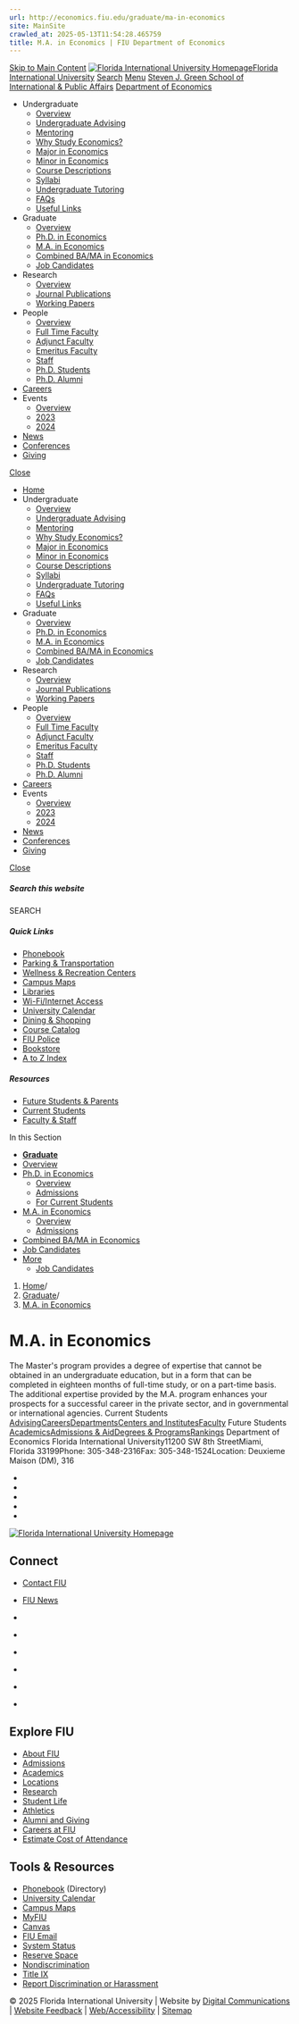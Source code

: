 ```yaml
---
url: http://economics.fiu.edu/graduate/ma-in-economics
site: MainSite
crawled_at: 2025-05-13T11:54:28.465759
title: M.A. in Economics | FIU Department of Economics
---
```


[Skip to Main Content](https://economics.fiu.edu/graduate/m.a.-in-economics/#main-content)
[![Florida International University Homepage](https://digicdn.fiu.edu/core/_assets/images/logo-top.svg)Florida International University](https://www.fiu.edu/)
[Search](https://economics.fiu.edu/graduate/m.a.-in-economics/)
[Menu](https://economics.fiu.edu/graduate/m.a.-in-economics/)
[Steven J. Green School of International & Public Affairs](https://sipa.fiu.edu/index.html)
[Department of Economics](https://economics.fiu.edu/index.html)
  * Undergraduate
    * [Overview](https://economics.fiu.edu/undergraduate/index.html)
    * [Undergraduate Advising](https://economics.fiu.edu/undergraduate/undergraduate-advising/index.html)
    * [Mentoring](https://economics.fiu.edu/undergraduate/mentoring/index.html)
    * [Why Study Economics?](https://economics.fiu.edu/undergraduate/why-study-economics/index.html)
    * [Major in Economics](https://economics.fiu.edu/undergraduate/major-in-economics/index.html)
    * [Minor in Economics](https://economics.fiu.edu/undergraduate/minor-in-economics/index.html)
    * [Course Descriptions](https://economics.fiu.edu/undergraduate/course-descriptions/index.html)
    * [Syllabi](https://economics.fiu.edu/undergraduate/syllabi/index.html)
    * [Undergraduate Tutoring](https://economics.fiu.edu/undergraduate/undergraduate-tutoring/index.html)
    * [FAQs](https://economics.fiu.edu/undergraduate/faqs/index.html)
    * [Useful Links](https://economics.fiu.edu/undergraduate/useful-links/index.html)
  * Graduate
    * [Overview](https://economics.fiu.edu/graduate/index.html)
    * [Ph.D. in Economics](https://economics.fiu.edu/graduate/ph.d.-in-economics/index.html)
    * [M.A. in Economics](https://economics.fiu.edu/graduate/m.a.-in-economics/index.html)
    * [Combined BA/MA in Economics](https://economics.fiu.edu/graduate/combined-bama-in-economics/index.html)
    * [Job Candidates](https://economics.fiu.edu/graduate/job-candidates/index.html)
  * Research
    * [Overview](https://economics.fiu.edu/research/index.html)
    * [Journal Publications](https://economics.fiu.edu/research/journal-publications/index.html)
    * [Working Papers](https://economics.fiu.edu/research/working-papers/index.html)
  * People
    * [Overview](https://economics.fiu.edu/people/index.html)
    * [Full Time Faculty](https://economics.fiu.edu/people/full-time-faculty/index.html)
    * [Adjunct Faculty](https://economics.fiu.edu/people/adjunct-faculty/index.html)
    * [Emeritus Faculty](https://economics.fiu.edu/people/emeritus-faculty/index.html)
    * [Staff](https://economics.fiu.edu/people/staff/index.html)
    * [Ph.D. Students](https://economics.fiu.edu/people/ph.d.-students/index.html)
    * [Ph.D. Alumni](https://economics.fiu.edu/people/ph.d.-alumni/index.html)
  * [Careers](https://economics.fiu.edu/careers/index.html)
  * Events
    * [Overview](https://economics.fiu.edu/events/index.html)
    * [2023](https://economics.fiu.edu/events/2023/index)
    * [2024](https://economics.fiu.edu/events/2024/index)
  * [News](https://economics.fiu.edu/news/index.html)
  * [Conferences](https://economics.fiu.edu/conferences/index.html)
  * [Giving](https://economics.fiu.edu/giving/index.html)


[Close](https://economics.fiu.edu/graduate/m.a.-in-economics/)
  * [Home](https://economics.fiu.edu/index.html)
  * Undergraduate
    * [Overview](https://economics.fiu.edu/undergraduate/index.html)
    * [Undergraduate Advising](https://economics.fiu.edu/undergraduate/undergraduate-advising/index.html)
    * [Mentoring](https://economics.fiu.edu/undergraduate/mentoring/index.html)
    * [Why Study Economics?](https://economics.fiu.edu/undergraduate/why-study-economics/index.html)
    * [Major in Economics](https://economics.fiu.edu/undergraduate/major-in-economics/index.html)
    * [Minor in Economics](https://economics.fiu.edu/undergraduate/minor-in-economics/index.html)
    * [Course Descriptions](https://economics.fiu.edu/undergraduate/course-descriptions/index.html)
    * [Syllabi](https://economics.fiu.edu/undergraduate/syllabi/index.html)
    * [Undergraduate Tutoring](https://economics.fiu.edu/undergraduate/undergraduate-tutoring/index.html)
    * [FAQs](https://economics.fiu.edu/undergraduate/faqs/index.html)
    * [Useful Links](https://economics.fiu.edu/undergraduate/useful-links/index.html)
  * Graduate
    * [Overview](https://economics.fiu.edu/graduate/index.html)
    * [Ph.D. in Economics](https://economics.fiu.edu/graduate/ph.d.-in-economics/index.html)
    * [M.A. in Economics](https://economics.fiu.edu/graduate/m.a.-in-economics/index.html)
    * [Combined BA/MA in Economics](https://economics.fiu.edu/graduate/combined-bama-in-economics/index.html)
    * [Job Candidates](https://economics.fiu.edu/graduate/job-candidates/index.html)
  * Research
    * [Overview](https://economics.fiu.edu/research/index.html)
    * [Journal Publications](https://economics.fiu.edu/research/journal-publications/index.html)
    * [Working Papers](https://economics.fiu.edu/research/working-papers/index.html)
  * People
    * [Overview](https://economics.fiu.edu/people/index.html)
    * [Full Time Faculty](https://economics.fiu.edu/people/full-time-faculty/index.html)
    * [Adjunct Faculty](https://economics.fiu.edu/people/adjunct-faculty/index.html)
    * [Emeritus Faculty](https://economics.fiu.edu/people/emeritus-faculty/index.html)
    * [Staff](https://economics.fiu.edu/people/staff/index.html)
    * [Ph.D. Students](https://economics.fiu.edu/people/ph.d.-students/index.html)
    * [Ph.D. Alumni](https://economics.fiu.edu/people/ph.d.-alumni/index.html)
  * [Careers](https://economics.fiu.edu/careers/index.html)
  * Events
    * [Overview](https://economics.fiu.edu/events/index.html)
    * [2023](https://economics.fiu.edu/events/2023/index)
    * [2024](https://economics.fiu.edu/events/2024/index)
  * [News](https://economics.fiu.edu/news/index.html)
  * [Conferences](https://economics.fiu.edu/conferences/index.html)
  * [Giving](https://economics.fiu.edu/giving/index.html)


[ Close ](https://economics.fiu.edu/graduate/m.a.-in-economics/)
##### Search this website
SEARCH
##### Quick Links
  * [ Phonebook](https://phonebook.fiu.edu)
  * [ Parking & Transportation](https://parking.fiu.edu/)
  * [ Wellness & Recreation Centers](https://dasa.fiu.edu/all-departments/wellness-recreation-centers/)
  * [ Campus Maps](http://campusmaps.fiu.edu/)
  * [ Libraries](https://library.fiu.edu/)
  * [ Wi-Fi/Internet Access](https://network.fiu.edu/)
  * [ University Calendar](https://calendar.fiu.edu/)
  * [ Dining & Shopping](https://shop.fiu.edu/)
  * [ Course Catalog](https://catalog.fiu.edu/)
  * [ FIU Police](https://police.fiu.edu/)
  * [ Bookstore](https://shop.fiu.edu/retail/barnes-noble/course-materials/)
  * [ A to Z Index](https://www.fiu.edu/atoz/index.html)


##### Resources
  * [ Future Students & Parents](https://www.fiu.edu/information-for/future-students-parents.html)
  * [ Current Students](https://www.fiu.edu/information-for/current-students.html)
  * [ Faculty & Staff](https://www.fiu.edu/information-for/faculty-staff.html)


In this Section
  * **[Graduate](https://economics.fiu.edu/graduate/index.html)**
  * [ Overview](https://economics.fiu.edu/graduate/index.html)
  * [Ph.D. in Economics](https://economics.fiu.edu/graduate/ph.d.-in-economics/index.html)
    * [Overview](https://economics.fiu.edu/graduate/ph.d.-in-economics/index.html)
    * [Admissions](https://economics.fiu.edu/graduate/ph.d.-in-economics/admissions/index.html)
    * [For Current Students](https://economics.fiu.edu/graduate/ph.d.-in-economics/for-current-students/index.html)
  * [M.A. in Economics](https://economics.fiu.edu/graduate/m.a.-in-economics/index.html)
    * [Overview](https://economics.fiu.edu/graduate/m.a.-in-economics/index.html)
    * [Admissions](https://economics.fiu.edu/graduate/m.a.-in-economics/admissions/index.html)
  * [Combined BA/MA in Economics](https://economics.fiu.edu/graduate/combined-bama-in-economics/index.html)
  * [Job Candidates](https://economics.fiu.edu/graduate/job-candidates/index.html)
  * [More](https://economics.fiu.edu/graduate/m.a.-in-economics/)
    * [Job Candidates](https://economics.fiu.edu/graduate/job-candidates/index.html)


  1. [Home](https://economics.fiu.edu/index.html)/
  2. [Graduate](https://economics.fiu.edu/graduate/index.html)/
  3. [M.A. in Economics](https://economics.fiu.edu/graduate/m.a.-in-economics/index.html)


# M.A. in Economics
The Master's program provides a degree of expertise that cannot be obtained in an undergraduate education, but in a form that can be completed in eighteen months of full-time study, or on a part-time basis. The additional expertise provided by the M.A. program enhances your prospects for a successful career in the private sector, and in governmental or international agencies.
Current Students
[Advising](https://sipa.fiu.edu/academics/advising/index.html)[Careers](https://sipa.fiu.edu/academics/careers/index.html)[Departments](https://sipa.fiu.edu/departments/index.html)[Centers and Institutes](https://sipa.fiu.edu/centers-institutes/index.html)[Faculty](https://sipa.fiu.edu/people/faculty/index.html)
Future Students
[Academics](https://sipa.fiu.edu/academics/index.html)[Admissions & Aid](https://sipa.fiu.edu/academics/admissions-aid/index.html)[Degrees & Programs](https://sipa.fiu.edu/academics/degrees-programs/index.html)[Rankings](https://sipa.fiu.edu/about/rankings/index.html)
Department of Economics
Florida International University11200 SW 8th StreetMiami, Florida 33199Phone: 305-348-2316Fax: 305-348-1524Location: Deuxieme Maison (DM), 316
  * [ ](https://www.facebook.com/fiusipa/)
  * [ ](https://x.com/FIUECON)
  * [ ](https://www.instagram.com/fiueconomics/)
  * [ ](https://www.youtube.com/channel/UC4pHIz8GcLQpIcZtbB4XJhw/playlists)
  * [ ](https://www.linkedin.com/company/fiuecon/)


[ ![Florida International University Homepage](https://digicdn.fiu.edu/core/_assets/images/footer-logo.svg) ](https://www.fiu.edu/)
## Connect
  * [Contact FIU](https://www.fiu.edu/about/contact-us/index.html)
  * [FIU News](https://news.fiu.edu/)


  * [](https://www.instagram.com/fiuinstagram/)
  * [](https://www.linkedin.com/school/florida-international-university/)
  * [](https://www.facebook.com/floridainternational)
  * [](https://twitter.com/fiu)
  * [](https://www.youtube.com/user/FloridaInternational)
  * [](https://flickr.com/photos/fiu)


## Explore FIU
  * [About FIU](https://www.fiu.edu/about/index.html)
  * [Admissions](https://www.fiu.edu/admissions/index.html)
  * [Academics](https://www.fiu.edu/academics/index.html)
  * [Locations](https://www.fiu.edu/locations/index.html)
  * [Research](https://www.fiu.edu/research/index.html)
  * [Student Life](https://www.fiu.edu/student-life/index.html)
  * [Athletics](https://www.fiu.edu/athletics/index.html)
  * [Alumni and Giving](https://www.fiu.edu/alumni-and-giving/index.html)
  * [Careers at FIU](https://hr.fiu.edu/careers/)
  * [Estimate Cost of Attendance](https://onestop.fiu.edu/finances/estimate-your-costs/)


## Tools & Resources
  * [Phonebook](https://phonebook.fiu.edu) (Directory)
  * [University Calendar](https://calendar.fiu.edu/)
  * [Campus Maps](https://campusmaps.fiu.edu/)
  * [MyFIU](https://my.fiu.edu/)
  * [Canvas](https://canvas.fiu.edu)
  * [FIU Email](http://mail.fiu.edu/)
  * [System Status](https://fiu.service-now.com/sp?id=services_status)
  * [Reserve Space](https://centralreservations.fiu.edu/)
  * [Nondiscrimination](https://ace.fiu.edu/civil-rights/harassment-and-discrimination/)
  * [Title IX](https://ace.fiu.edu/title-ix/)
  * [Report Discrimination or Harassment](https://report.fiu.edu/)


© 2025 Florida International University  | Website by [Digital Communications](https://stratcomm.fiu.edu/digital-print/websites/) | [Website Feedback](https://webforms.fiu.edu/view.php?id=370774&element_5=https://economics.fiu.edu/graduate/m.a.-in-economics/) | [Web/Accessibility](https://accessibility.fiu.edu/) | [Sitemap](https://economics.fiu.edu/sitemap.html)
